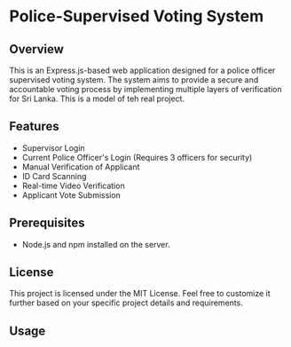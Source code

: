 # Police-Supervised Voting System


## Overview

This is an Express.js-based web application designed for a police officer supervised voting system. The system aims to provide a secure and accountable voting process by implementing multiple layers of verification for Sri Lanka. This is a model of teh real project.

## Features

- Supervisor Login
- Current Police Officer's Login (Requires 3 officers for security)
- Manual Verification of Applicant
- ID Card Scanning
- Real-time Video Verification
- Applicant Vote Submission

## Prerequisites

- Node.js and npm installed on the server.

## License
This project is licensed under the MIT License.
Feel free to customize it further based on your specific project details and requirements.

## Usage
